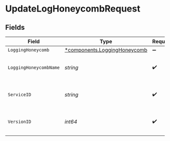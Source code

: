 # UpdateLogHoneycombRequest


## Fields

| Field                                                                   | Type                                                                    | Required                                                                | Description                                                             | Example                                                                 |
| ----------------------------------------------------------------------- | ----------------------------------------------------------------------- | ----------------------------------------------------------------------- | ----------------------------------------------------------------------- | ----------------------------------------------------------------------- |
| `LoggingHoneycomb`                                                      | [*components.LoggingHoneycomb](../../models/shared/logginghoneycomb.md) | :heavy_minus_sign:                                                      | N/A                                                                     |                                                                         |
| `LoggingHoneycombName`                                                  | *string*                                                                | :heavy_check_mark:                                                      | The name for the real-time logging configuration.                       | test-log-endpoint                                                       |
| `ServiceID`                                                             | *string*                                                                | :heavy_check_mark:                                                      | Alphanumeric string identifying the service.                            | SU1Z0isxPaozGVKXdv0eY                                                   |
| `VersionID`                                                             | *int64*                                                                 | :heavy_check_mark:                                                      | Integer identifying a service version.                                  | 1                                                                       |